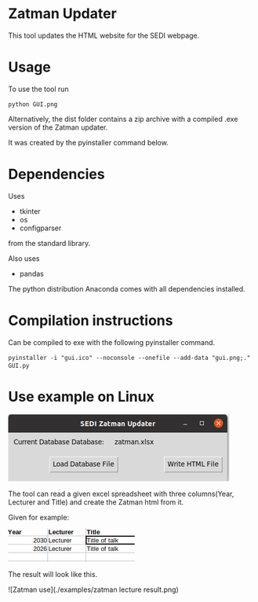 # Zatman Updater
This tool updates the HTML website for the SEDI webpage.

# Usage
To use the tool run
```
python GUI.png
```

Alternatively, the dist folder contains a zip archive with a compiled
.exe version of the Zatman updater.

It was created by the pyinstaller command below.

# Dependencies
Uses
- tkinter
- os
- configparser

from the standard library.

Also uses
- pandas

The python distribution Anaconda comes with all dependencies installed.

# Compilation instructions
Can be compiled to exe with the following pyinstaller command.
```
pyinstaller -i "gui.ico" --noconsole --onefile --add-data "gui.png;." GUI.py
```

# Use example on Linux
![Example use](./examples/tool_example.png)

The tool can read a given excel spreadsheet with three columns(Year, Lecturer
and Title) and create the Zatman html from it.

Given for example:

![Table use](./examples/table_example.png)

The result will look like this.

![Zatman use](./examples/zatman lecture result.png)
